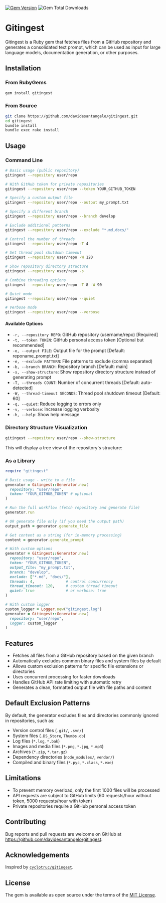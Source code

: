 [![Gem Version](https://badge.fury.io/rb/gitingest.svg?icon=si%3Arubygems)](https://badge.fury.io/rb/gitingest)
![Gem Total Downloads](https://img.shields.io/gem/dt/gitingest?style=flat-square&link=https%3A%2F%2Frubygems.org%2Fgems%2Fgitingest)

# Gitingest

Gitingest is a Ruby gem that fetches files from a GitHub repository and generates a consolidated text prompt, which can be used as input for large language models, documentation generation, or other purposes.

## Installation

### From RubyGems

```bash
gem install gitingest
```

### From Source

```bash
git clone https://github.com/davidesantangelo/gitingest.git
cd gitingest
bundle install
bundle exec rake install
```

## Usage

### Command Line

```bash
# Basic usage (public repository)
gitingest --repository user/repo 

# With GitHub token for private repositories
gitingest --repository user/repo --token YOUR_GITHUB_TOKEN

# Specify a custom output file
gitingest --repository user/repo --output my_prompt.txt

# Specify a different branch
gitingest --repository user/repo --branch develop

# Exclude additional patterns
gitingest --repository user/repo --exclude "*.md,docs/"

# Control the number of threads
gitingest --repository user/repo -T 4

# Set thread pool shutdown timeout
gitingest --repository user/repo -W 120

# Show repository directory structure
gitingest --repository user/repo -s

# Combine threading options
gitingest --repository user/repo -T 8 -W 90

# Quiet mode
gitingest --repository user/repo --quiet

# Verbose mode
gitingest --repository user/repo --verbose
```

#### Available Options

- `-r, --repository REPO`: GitHub repository (username/repo) [Required]
- `-t, --token TOKEN`: GitHub personal access token [Optional but recommended]
- `-o, --output FILE`: Output file for the prompt [Default: reponame_prompt.txt]
- `-e, --exclude PATTERN`: File patterns to exclude (comma separated)
- `-b, --branch BRANCH`: Repository branch [Default: main]
- `-s, --show-structure`: Show repository directory structure instead of generating prompt
- `-T, --threads COUNT`: Number of concurrent threads [Default: auto-detected]
- `-W, --thread-timeout SECONDS`: Thread pool shutdown timeout [Default: 60]
- `-q, --quiet`: Reduce logging to errors only
- `-v, --verbose`: Increase logging verbosity
- `-h, --help`: Show help message

### Directory Structure Visualization

```bash
gitingest --repository user/repo --show-structure
```

This will display a tree view of the repository's structure:

### As a Library

```ruby
require "gitingest"

# Basic usage - write to a file
generator = Gitingest::Generator.new(
  repository: "user/repo",
  token: "YOUR_GITHUB_TOKEN" # optional
)

# Run the full workflow (fetch repository and generate file)
generator.run

# OR generate file only (if you need the output path)
output_path = generator.generate_file

# Get content as a string (for in-memory processing)
content = generator.generate_prompt

# With custom options
generator = Gitingest::Generator.new(
  repository: "user/repo",
  token: "YOUR_GITHUB_TOKEN",
  output_file: "my_prompt.txt",
  branch: "develop",
  exclude: ["*.md", "docs/"], 
  threads: 4,              # control concurrency
  thread_timeout: 120,     # custom thread timeout
  quiet: true              # or verbose: true
)

# With custom logger
custom_logger = Logger.new("gitingest.log")
generator = Gitingest::Generator.new(
  repository: "user/repo",
  logger: custom_logger
)
```

## Features

- Fetches all files from a GitHub repository based on the given branch
- Automatically excludes common binary files and system files by default
- Allows custom exclusion patterns for specific file extensions or directories
- Uses concurrent processing for faster downloads
- Handles GitHub API rate limiting with automatic retry
- Generates a clean, formatted output file with file paths and content

## Default Exclusion Patterns

By default, the generator excludes files and directories commonly ignored in repositories, such as:

- Version control files (`.git/`, `.svn/`)
- System files (`.DS_Store`, `Thumbs.db`)
- Log files (`*.log`, `*.bak`)
- Images and media files (`*.png`, `*.jpg`, `*.mp3`)
- Archives (`*.zip`, `*.tar.gz`)
- Dependency directories (`node_modules/`, `vendor/`)
- Compiled and binary files (`*.pyc`, `*.class`, `*.exe`)

## Limitations

- To prevent memory overload, only the first 1000 files will be processed
- API requests are subject to GitHub limits (60 requests/hour without token, 5000 requests/hour with token)
- Private repositories require a GitHub personal access token

## Contributing

Bug reports and pull requests are welcome on GitHub at https://github.com/davidesantangelo/gitingest.

## Acknowledgements

Inspired by [`cyclotruc/gitingest`](https://github.com/cyclotruc/gitingest).

## License

The gem is available as open source under the terms of the [MIT License](https://opensource.org/licenses/MIT).

